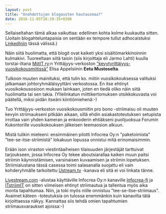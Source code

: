 ```yaml
---
layout: post
title: "Unohdettujen blogausten hautausmaa?"
date: 2016-11-05T16:29:35+0200
---
```


Sellaiseltahan tämä alkaa vaikuttaa: edellinen kohta kolme kuukautta sitten. (Joitain blogahteluntapaisia on sentään ex tempore tullut adhocaistuksi [LinkedIniin](https://www.linkedin.com/in/jarmolahti) tässä välissä.)<!--more-->

Näin siitä huolimatta, että blogit ovat kaiketi yksi sisältömarkkinoinnin kulmakivi. Tuoreeltaan siitä taisin (siis kirjoittaja eli Jarmo Lahti) kuulla torstai-iltana [MiitIT ry](http://www.miitit.fi/):n Yrittäjyys-verkoston ["kevytyrittäjyys-vuosikokousmiitissä"](http://www.miitit.fi/kevytta-yrittajyytta-vuosikokoustellen/) Elisa Appelsiinin **Eetu Mustoselta**. 

Tulkoon muuten mainituksi, että tulin ko. miitin vuosikokouksessa valituksi jatkamaan johtoryhmäläisyyttäni verkostossa. En itse ehtinyt vuosikokousosioon mukaan lainkaan, joten en tiedä oliko näin siitä huolimatta tai sen takia. (Yllelinkatun miittikertomuksen otsikkokuvasta voi päätellä, miksi pidän itseäni kiintiömiehenä:-)

Tuo Yrittäjyys-verkoston vuosikokousmiitin pro bono -striimaisu oli muuten kevyin striimaukseni pitkään aikaan, sillä ehdin asiakastoteutuksen setupista irrottaa vain yhden kameran ja enkooderin ehtiäkseni puolijuoksua Forumin Kukontorille vuosikokouksen jälkeisen teemaosion alkuun.

Mistä tulikin mieleeni: ensimmäinen pilotti Infocrea Oy:n "paketoimista" "tee-se-itse-striimistä" lokakuun lopussa onnistui mitä erinomaisimmin.

Erään ison viraston viestintäaiheisen tilaisuuden järjestäjät tarttuivat tarjoukseen, jossa Infocrea Oy tekee aboutsiarallaa kaiken muun paitsi striimin käynnistämisen, varsinaisen kuvaamisen ja striimin lopetuksen. Striimialustana tässä casessa toimi salasanalla suojattu eli vain kohderyhmälle tarkoitettu [Ustream.tv](http://www.ustream.tv/) -kanava eli sitä ei voi linkata tänne. 

[Livestream.com](http://livestream.com/) -alustaa käyttäville Infocrea Oy:n kanaville [Infocrea-fi](https://livestream.com/Infocrea-fi) ja [ITstriimIT](https://livestream.com/ITstriimIT) on sitten viimeisen ehtinyt striimautua ja tallentua myös aika monta tapahtumaa. Niin, ja toki myös niille onnistuu "tee-se-itse-striimaus". Avaimet käteen -toteutuksia on tulossa enemmänkin kuin kanavilta tätä kirjoittaessa näkyy. Kannattaa siis tehdä omien tapahtumien striimausvaraukset ajoissa:-)
